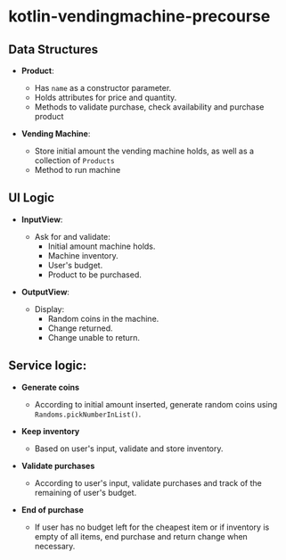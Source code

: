 # kotlin-vendingmachine-precourse

## Data Structures

- **Product**:
  - Has `name` as a constructor parameter.
  - Holds attributes for price and quantity.
  - Methods to validate purchase, check availability and purchase product
  
- **Vending Machine**:
  - Store initial amount the vending machine holds, as well as a collection of `Products`
  - Method to run machine

## UI Logic
- **InputView**:
  - Ask for and validate:
    - Initial amount machine holds.
    - Machine inventory.
    - User's budget.
    - Product to be purchased.
      
- **OutputView**:
  - Display:
    - Random coins in the machine.
    - Change returned.
    - Change unable to return.

## Service logic:
- **Generate coins**
  - According to initial amount inserted, generate random coins using `Randoms.pickNumberInList()`.
    
- **Keep inventory**
  - Based on user's input, validate and store inventory.

- **Validate purchases**
  - According to user's input, validate purchases and track of the remaining of user's budget.
 
- **End of purchase**
  - If user has no budget left for the cheapest item or if inventory is empty of all items, end purchase and return change when necessary.
